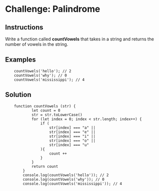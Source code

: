 # Challenge: Palindrome

## Instructions  
Write a function called __countVowels__ that takes in a string and returns the number of vowels in the string.



## Examples
```
    countVowels('hello'); // 2
    countVowels('why'); // 0
    countVowels('mississippi'); // 4    
```
## Solution  
```
    function countVowels (str) {
            let count = 0
            str = str.toLowerCase()
            for (let index = 0; index < str.length; index++) {
                if (
                    str[index] === "a" ||
                    str[index] === "e" ||
                    str[index] === "i" ||
                    str[index] === "o" ||
                    str[index] === "u" 
                ){
                    count ++
                }
            }
            return count
        }
        console.log(countVowels('hello')); // 2
        console.log(countVowels('why')); // 0
        console.log(countVowels('mississippi')); // 4
```